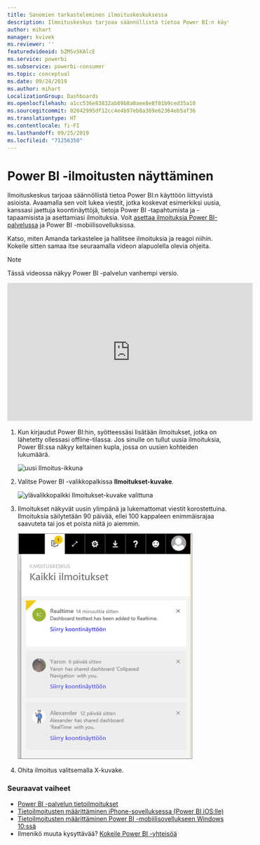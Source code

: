 ```yaml
---
title: Sanomien tarkasteleminen ilmoituskeskuksessa
description: Ilmoituskeskus tarjoaa säännöllistä tietoa Power BI:n käyttöön liittyvistä asioista.
author: mihart
manager: kvivek
ms.reviewer: ''
featuredvideoid: bZMSv5KAlcE
ms.service: powerbi
ms.subservice: powerbi-consumer
ms.topic: conceptual
ms.date: 09/24/2019
ms.author: mihart
LocalizationGroup: Dashboards
ms.openlocfilehash: a1cc536e83832ab89b8a0aee8e8f01b9ced35a10
ms.sourcegitcommit: 02042995df12cc4e4b97eb8a369e62364eb5af36
ms.translationtype: HT
ms.contentlocale: fi-FI
ms.lasthandoff: 09/25/2019
ms.locfileid: "71256350"
---
```

# <a name="view-power-bi-notifications"></a>Power BI -ilmoitusten näyttäminen
Ilmoituskeskus tarjoaa säännöllistä tietoa Power BI:n käyttöön liittyvistä asioista. Avaamalla sen voit lukea viestit, jotka koskevat esimerkiksi uusia, kanssasi jaettuja koontinäyttöjä, tietoja Power BI -tapahtumista ja -tapaamisista ja asettamiasi ilmoituksia. Voit [asettaa ilmoituksia Power BI-palvelussa](end-user-alerts.md) ja Power BI -mobiilisovelluksissa.

Katso, miten Amanda tarkastelee ja hallitsee ilmoituksia ja reagoi niihin. Kokeile sitten samaa itse seuraamalla videon alapuolella olevia ohjeita.    

> [!NOTE]
> Tässä videossa näkyy Power BI -palvelun vanhempi versio. 

<iframe width="560" height="315" src="https://www.youtube.com/embed/bZMSv5KAlcE" frameborder="0" allowfullscreen></iframe>


1. Kun kirjaudut Power BI:hin, syötteessäsi lisätään ilmoitukset, jotka on lähetetty ollessasi offline-tilassa. Jos sinulle on tullut uusia ilmoituksia, Power BI:ssa näkyy keltainen kupla, jossa on uusien kohteiden lukumäärä.
   
   ![uusi Ilmoitus-ikkuna](./media/end-user-notification-center/power-bi-new-notification.png)
2. Valitse Power BI -valikkopalkissa **Ilmoitukset-kuvake**.
   
   ![ylävalikkopalkki Ilmoitukset-kuvake valittuna](./media/end-user-notification-center/power-bi-notifications-icon.png)
3. Ilmoitukset näkyvät uusin ylimpänä ja lukemattomat viestit korostettuina. Ilmoituksia säilytetään 90 päivää, ellei 100 kappaleen enimmäisrajaa saavuteta tai jos et poista niitä jo aiemmin.
   
   ![Ilmoituskeskus](./media/end-user-notification-center/power-bi-notification-center.png)
4. Ohita ilmoitus valitsemalla X-kuvake.

### <a name="next-steps"></a>Seuraavat vaiheet
* [Power BI -palvelun tietoilmoitukset](end-user-alerts.md)
* [Tietoilmoitusten määrittäminen iPhone-sovelluksessa (Power BI iOS:lle)](mobile/mobile-set-data-alerts-in-the-mobile-apps.md)
* [Tietoilmoitusten määrittäminen Power BI -mobiilisovellukseen Windows 10:ssä](mobile/mobile-set-data-alerts-in-the-mobile-apps.md)
* Ilmenikö muuta kysyttävää? [Kokeile Power BI -yhteisöä](http://community.powerbi.com/)

